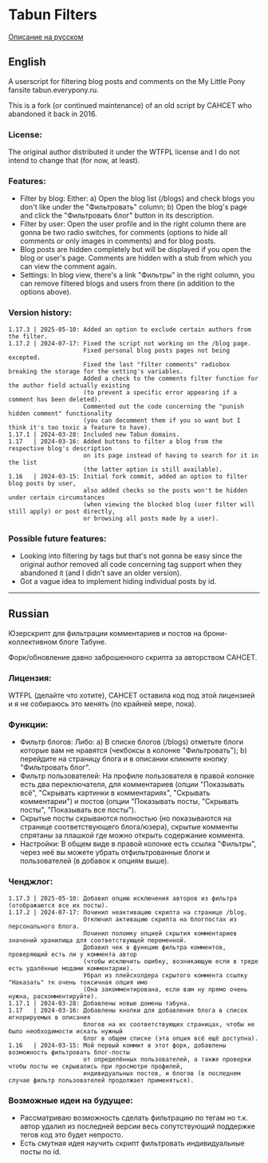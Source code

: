 # Tabun Filters

[Описание на русском](#russian)

## English

A userscript for filtering blog posts and comments on the My Little Pony fansite tabun.everypony.ru.

This is a fork (or continued maintenance) of an old script by CAHCET who abandoned it back in 2016.

### License:
The original author distributed it under the WTFPL license and I do not intend to change that (for now, at least).

### Features: 

* Filter by blog: Either: a) Open the blog list (/blogs) and check blogs you don't like under the "Фильтровать" column; b) Open the blog's page and click the "Фильтровать блог" button in its description.
* Filter by user: Open the user profile and in the right column there are gonna be two radio switches, for comments (options to hide all comments or only images in comments) and for blog posts.
* Blog posts are hidden completely but will be displayed if you open the blog or user's page. Comments are hidden with a stub from which you can view the comment again.
* Settings: In blog view, there's a link "Фильтры" in the right column, you can remove filtered blogs and users from there (in addition to the options above).

### Version history: 

```
1.17.3 | 2025-05-10: Added an option to exclude certain authors from the filter.
1.17.2 | 2024-07-17: Fixed the script not working on the /blog page.
                     Fixed personal blog posts pages not being excepted.
                     Fixed the last "filter comments" radiobox breaking the storage for the setting's variables.
                     Added a check to the comments filter function for the author field actually existing
                     (to prevent a specific error appearing if a comment has been deleted).
                     Commented out the code concerning the "punish hidden comment" functionality
                     (you can decomment them if you so want but I think it's too toxic a feature to have).
1.17.1 | 2024-03-28: Included new Tabun domains.
1.17   | 2024-03-16: Added buttons to filter a blog from the respective blog's description
                     on its page instead of having to search for it in the list
                     (the latter option is still available).
1.16   | 2024-03-15: Initial fork commit, added an option to filter blog posts by user,
                     also added checks so the posts won't be hidden under certain circumstances
                     (when viewing the blocked blog (user filter will still apply) or post directly,
                     or browsing all posts made by a user).
```

### Possible future features:

* Looking into filtering by tags but that's not gonna be easy since the original author removed all code concerning tag support when they abandoned it (and I didn't save an older version).
* Got a vague idea to implement hiding individual posts by id.

---
## Russian

Юзерскрипт для фильтрации комментариев и постов на брони-коллективном блоге Табуне.

Форк/обновление давно заброшенного скрипта за авторством САНСЕТ.

### Лицензия:
WTFPL (делайте что хотите), САНСЕТ оставила код под этой лицензией и я не собираюсь это менять (по крайней мере, пока).

### Функции:

* Фильтр блогов: Либо: a) В списке блогов (/blogs) отметьте блоги которые вам не нравятся (чекбоксы в колонке "Фильтровать"); b) перейдите на страницу блога и в описании кликните кнопку "Фильтровать блог".
* Фильтр пользователей: На профиле пользователя в правой колонке есть два переключателя, для комментариев (опции "Показывать всё", "Скрывать картинки в комментариях", "Скрывать комментарии") и постов (опции "Показывать посты, "Скрывать посты", "Показывать все посты").
* Скрытые посты скрываются полностью (но показываются на странице соответствующего блога/юзера), скрытые комменты спрятаны за плашкой где можно открыть содержание коммента.
* Настройки: В общем виде в правой колонке есть ссылка "Фильтры", через неё вы можете убрать отфильтрованные блоги и пользователей (в добавок к опциям выше).

### Ченджлог: 

```
1.17.3 | 2025-05-10: Добавил опцию исключения авторов из фильтра (отображаются все их посты).
1.17.2 | 2024-07-17: Починил неактивацию скрипта на странице /blog.
                     Отключил активацию скрипта на блогпостах из персонального блога.
                     Починил поломку опцией скрытия комментариев значений хранилища для соответствующей переменной.
                     Добавил чек в функцию фильтра комментов, проверяющий есть ли у коммента автор
                     (чтобы исключить ошибку, возникающую если в треде есть удалённые модами комментарии).
                     Убрал из плейсхолдера скрытого коммента ссылку "Наказать" тк очень токсичная опция имо
                     (Она закомментирована, если вам ну прямо очень нужна, раскомментируйте).
1.17.1 | 2024-03-28: Добавлены новые домены табуна.
1.17   | 2024-03-16: Добавлены кнопки для добавления блога в список игнорируемых в описания
                     блогов на их соответствующих страницах, чтобы не было необходимости искать нужный
                     блог в общем списке (эта опция всё ещё доступна).
1.16   | 2024-03-15: Мой первый коммит в этот форк, добавлены возможность фильтровать блог-посты
                     от определённых пользователей, а также проверки чтобы посты не скрывались при просмотре профилей, 
                     индивидуальных постов, и блогов (в последнем случае фильтр пользователей продолжает применяться).
```

### Возможные идеи на будущее:

* Рассматриваю возможность сделать фильтрацию по тегам но т.к. автор удалил из последней версии весь сопутствующий поддержке тегов код это будет непросто.
* Есть смутная идея научить скрипт фильтровать индивидуальные посты по id.
